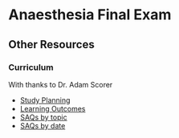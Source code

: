 # Anaesthesia Final Exam

## Other Resources

### Curriculum

With thanks to Dr. Adam Scorer

- [Study Planning](study_planning.xlsx)
- [Learning Outcomes](learning_outcomes.xlsm)
- [SAQs by topic](saqs_by_topic.xlsm)
- [SAQs by date](saqs_by_date.xlsx)